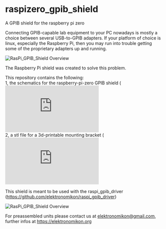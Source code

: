 # raspizero_gpib_shield
A GPIB shield for the raspberry pi zero

Connecting GPIB-capable lab equipment to your PC nowadays is mostly a choice between several USB-to-GPIB adapters. If your platform of choice is linux, especially the Raspberry Pi, then you may run into trouble getting some of the proprietary adapters up and running.

![RasPi_GPIB_Shield Overview](https://github.com/elektronomikon/raspizero_gpib_shield/raw/master/Documentation/RaspiZero_GPIB.jpg)


The Raspberry Pi shield was created to solve this problem.

This repository contains the following:<br>
1, the schematics for the raspberry-pi-zero GPIB shield (![Link to schematics](https://github.com/elektronomikon/raspizero_gpib_shield/raw/master/Documentation/RaspiZero_GPIB_Schematic.pdf)<br>
2, a stl file for a 3d-printable mounting bracket (![Link to schematics](https://github.com/elektronomikon/raspizero_gpib_shield/raw/master/Gehaeuse%20V3.stl)

This shield is meant to be used with the raspi_gpib_driver (https://github.com/elektronomikon/raspi_gpib_driver)

![RasPi_GPIB_Shield Overview](https://github.com/elektronomikon/raspi_gpib_shield/raw/master/Documentation/Overview.png)

For preassembled units please contact us at elektronomikon@gmail.com, further infos at https://elektronomikon.org
